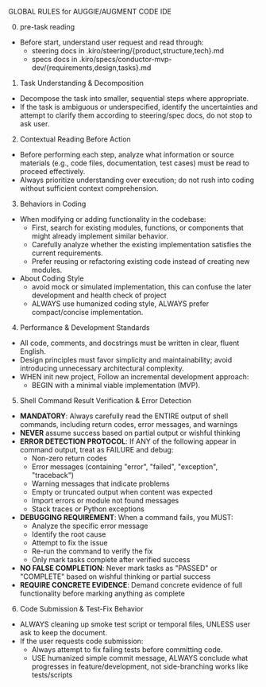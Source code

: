 GLOBAL RULES for AUGGIE/AUGMENT CODE IDE

0. pre-task reading
- Before start, understand user request and read through:
  - steering docs in .kiro/steering/{product,structure,tech}.md  
  - specs docs in .kiro/specs/conductor-mvp-dev/{requirements,design,tasks}.md  

1. Task Understanding & Decomposition
- Decompose the task into smaller, sequential steps where appropriate.
- If the task is ambiguous or underspecified, identify the uncertainties and attempt to clarify them according to steering/spec docs, do not stop to ask user.

2. Contextual Reading Before Action
- Before performing each step, analyze what information or source materials (e.g., code files, documentation, test cases) must be read to proceed effectively.
- Always prioritize understanding over execution; do not rush into coding without sufficient context comprehension.

3. Behaviors in Coding
- When modifying or adding functionality in the codebase:
  - First, search for existing modules, functions, or components that might already implement similar behavior.
  - Carefully analyze whether the existing implementation satisfies the current requirements.
  - Prefer reusing or refactoring existing code instead of creating new modules.
- About Coding Style
  - avoid mock or simulated implementation, this can confuse the later development and health check of project
  - ALWAYS use humanized coding style, ALWAYS prefer compact/concise implementation.

4. Performance & Development Standards
- All code, comments, and docstrings must be written in clear, fluent English.
- Design principles must favor simplicity and maintainability; avoid introducing unnecessary architectural complexity.
- WHEN init new project, Follow an incremental development approach:
  - BEGIN with a minimal viable implementation (MVP).

5. Shell Command Result Verification & Error Detection
- **MANDATORY**: Always carefully read the ENTIRE output of shell commands, including return codes, error messages, and warnings
- **NEVER** assume success based on partial output or wishful thinking
- **ERROR DETECTION PROTOCOL**: If ANY of the following appear in command output, treat as FAILURE and debug:
  - Non-zero return codes
  - Error messages (containing "error", "failed", "exception", "traceback")
  - Warning messages that indicate problems
  - Empty or truncated output when content was expected
  - Import errors or module not found messages
  - Stack traces or Python exceptions
- **DEBUGGING REQUIREMENT**: When a command fails, you MUST:
  - Analyze the specific error message
  - Identify the root cause
  - Attempt to fix the issue
  - Re-run the command to verify the fix
  - Only mark tasks complete after verified success
- **NO FALSE COMPLETION**: Never mark tasks as "PASSED" or "COMPLETE" based on wishful thinking or partial success
- **REQUIRE CONCRETE EVIDENCE**: Demand concrete evidence of full functionality before marking anything as complete

6. Code Submission & Test-Fix Behavior
- ALWAYS cleaning up smoke test script or temporal files, UNLESS user ask to keep the document.
- If the user requests code submission:
  - Always attempt to fix failing tests before committing code.
  - USE humanized simple commit message, ALWAYS conclude what progresses in feature/development, not side-branching works like tests/scripts

